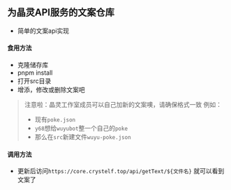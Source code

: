 ## 为晶灵API服务的文案仓库

- 简单的文案api实现

#### 食用方法

- 克隆储存库
- pnpm install
- 打开src目录
- 增添，修改或删除文案吧

> 注意啦：晶灵工作室成员可以自己加新的文案噢，请确保格式一致
> 例如：
> - 现有`poke.json`
> - `y68`想给`wuyubot`整一个自己的`poke`
> - 那么在`src`新建文件`wuyu-poke.json`

#### 调用方法

- 更新后访问`https://core.crystelf.top/api/getText/${文件名}` 就可以看到文案了
